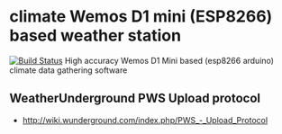 # climate Wemos D1 mini (ESP8266) based weather station
[![Build Status](https://travis-ci.org/thebentern/climate.svg?branch=master)](https://travis-ci.org/thebentern/climate)
High accuracy Wemos D1 Mini based (esp8266 arduino) climate data gathering software


## WeatherUnderground PWS Upload protocol

* http://wiki.wunderground.com/index.php/PWS_-_Upload_Protocol
